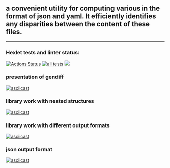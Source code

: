 ## a convenient utility for computing various  in the format of json and yaml. It efficiently identifies any disparities between the content of these files.
----------------------------
### Hexlet tests and linter status:
[![Actions Status](https://github.com/Barzabel/python-project-lvl2/workflows/hexlet-check/badge.svg)](https://github.com/Barzabel/python-project-lvl2/actions) [![all tests](https://github.com/Barzabel/python-project-lvl2/workflows/all_tests/badge.svg)](https://github.com/Barzabel/python-project-lvl2/actions) <a href="https://codeclimate.com/github/codeclimate/codeclimate/test_coverage"><img src="https://api.codeclimate.com/v1/badges/a99a88d28ad37a79dbf6/test_coverage" /></a>
 
### presentation of gendiff
[![asciicast](https://asciinema.org/a/440531.png )](https://asciinema.org/a/440531)

### library work with nested structures
[![asciicast](https://asciinema.org/a/441629.png )](https://asciinema.org/a/441629)

### library work with different output formats
[![asciicast](https://asciinema.org/a/442450.png )](https://asciinema.org/a/442450)

### json output format
[![asciicast](https://asciinema.org/a/443571.png)](https://asciinema.org/a/443571)

